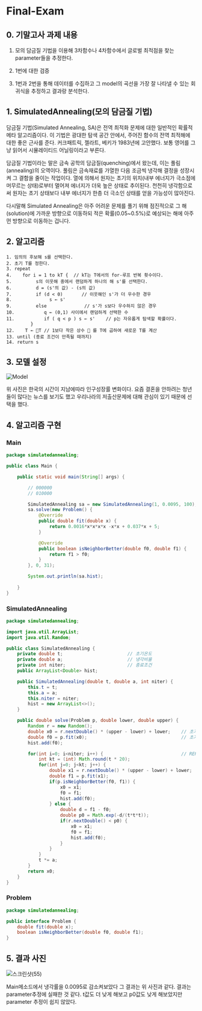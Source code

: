 # Final-Exam



## 0. 기말고사 과제 내용

1. 모의 담금질 기법을 이용해 3차함수나 4차함수에서 글로벌 최적점을 찾는 parameter들을 추정한다.

2. 1번에 대한 검증

3. 1번과 2번을 통해 데이터를 수집하고 그 model의 곡선을 가장 잘 나타낼 수 있는 회귀식을 추정하고 결과랑 분석한다.



## 1. SimulatedAnnealing(모의 담금질 기법)

담금질 기법(Simulated Annealing, SA)은 전역 최적화 문제에 대한 일반적인 확률적 메타 알고리즘이다. 이 기법은 광대한 탐색 공간 안에서, 주어진 함수의 전역 최적해에 대한 좋은 근사를 준다. 커크패트릭, 젤라트, 베키가 1983년에 고안했다. 보통 영어를 그냥 읽어서 시뮬레이티드 어닐링이라고 부른다.

담금질 기법이라는 말은 금속 공학의 담금질(quenching)에서 왔는데, 이는 풀림(annealing)의 오역이다. 풀림은 금속재료를 가열한 다음 조금씩 냉각해 결정을 성장시켜 그 결함을 줄이는 작업이다. 열에 의해서 원자는 초기의 위치(내부 에너지가 극소점에 머무르는 상태)로부터 멀어져 에너지가 더욱 높은 상태로 추이된다. 천천히 냉각함으로써 원자는 초기 상태보다 내부 에너지가 한층 더 극소인 상태를 얻을 가능성이 많아진다.

다시말해 Simulated Annealing은 아주 어려운 문제를 풀기 위해 점진적으로 그 해(solution)에 가까운 방향으로 이동하되 적은 확률(0.05~0.5%)로 예상되는 해에 아주 먼 방향으로 이동하는 겁니다. 



## 2. 알고리즘 

```
1. 임의의 후보해 s를 선택한다.
2. 초기 T를 정한다.
3. repeat
4.    for i = 1 to kT {  // kT는 T에서의 for-루프 반복 횟수이다.
5.         s의 이웃해 중에서 랜덤하게 하나의 해 s'를 선택한다.
6.         d = (s'의 값) - (s의 값)
7.         if (d < 0)       // 이웃해인 s'가 더 우수한 경우
8.              s ← s'
9.         else              // s'가 s보다 우수하지 않은 경우
10.           q ← (0,1) 사이에서 랜덤하게 선택한 수
11.           if ( q < p ) s ← s'    // p는 자유롭게 탐색할 확률이다.
         }
12.    T ← T // 1보다 작은 상수  를 T에 곱하여 새로운 T를 계산 
13. until (종료 조건이 만족될 때까지)
14. return s
```



## 3. 모델 설정

![Model](http://www.index.go.kr/rMate/jsp/images/rMateChart_1009011.png)

위 사진은 한국의 시간이 지남에따라 인구성장률 변화이다. 요즘 결혼을 안하려는 청년들이 많다는 뉴스를 보기도 했고 우리나라의 저출산문제에 대해 관심이 있기 때문에 선택을 했다.



## 4. 알고리즘 구현

### Main

```java
package simulatedannealing;

public class Main {

    public static void main(String[] args) {

        // 000000
        // 010000

        SimulatedAnnealing sa = new SimulatedAnnealing(1, 0.0095, 100);
        sa.solve(new Problem() {
            @Override
            public double fit(double x) {
                return 0.0016*x*x*x*x -x*x + 0.037*x + 5;
            }

            @Override
            public boolean isNeighborBetter(double f0, double f1) {
                return f1 > f0;
            }
        }, 0, 31);

        System.out.println(sa.hist);
    
    }
}
```

### SimulatedAnnealing

```java
package simulatedannealing;

import java.util.ArrayList;
import java.util.Random;

public class SimulatedAnnealing {
    private double t;                        // 초기온도
    private double a;                        // 냉각비율
    private int niter;                       // 종료조건
    public ArrayList<Double> hist;

    public SimulatedAnnealing(double t, double a, int niter) {
        this.t = t;
        this.a = a;
        this.niter = niter;
        hist = new ArrayList<>();
    }

    public double solve(Problem p, double lower, double upper) {
        Random r = new Random();
        double x0 = r.nextDouble() * (upper - lower) + lower;    // 초기후보해
        double f0 = p.fit(x0);                                   // 초기후보해의 적합도
        hist.add(f0);

        for(int i=0; i<niter; i++) {                             // REPEAT, 담금질 하는 부분
            int kt = (int) Math.round(t * 20);
            for(int j=0; j<kt; j++) {
                double x1 = r.nextDouble() * (upper - lower) + lower;    // 이웃해
                double f1 = p.fit(x1);
                if(p.isNeighborBetter(f0, f1)) {                         // 이웃해가 더 나을 경우
                    x0 = x1;
                    f0 = f1;
                    hist.add(f0);
                } else {                                                 // 기존해가 더 나을 경우
                    double d = f1 - f0;
                    double p0 = Math.exp(-d/(t*t*t));
                    if(r.nextDouble() < p0) {
                        x0 = x1;
                        f0 = f1;
                        hist.add(f0);
                    }
                }
            }
            t *= a;
        }
        return x0;
    }
}
```

### Problem

```java
package simulatedannealing;

public interface Problem {
    double fit(double x);
    boolean isNeighborBetter(double f0, double f1);
}
```




## 5. 결과 사진
![스크린샷(55)](https://user-images.githubusercontent.com/81409594/121368304-f09b5380-c975-11eb-88e0-8916e65e2c0e.png)


Main메소드에서 냉각률을 0.0095로 감소켜보았다 그 결과는 위 사진과 같다. 결과는 parameter추정에 실패한 것 같다. t값도 더 낮게 해보고 p0값도 낮게 해보았지만 parameter 추정이 쉽지 않았다.




